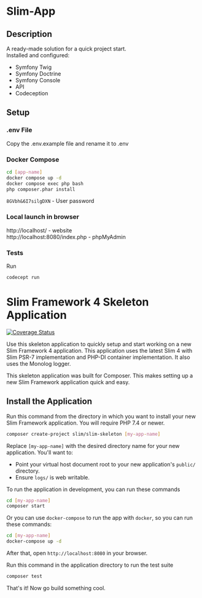 # Slim-App
## Description
A ready-made solution for a quick project start.  
Installed and configured:
- Symfony Twig
- Symfony Doctrine
- Symfony Console
- API
- Codeception

## Setup
### .env File
Copy the .env.example file and rename it to .env

### Docker Compose
```bash
cd [app-name]
docker compose up -d
docker compose exec php bash
php composer.phar install
```

`8GVbh&6I7silgDXN` - User password

### Local launch in browser
http://localhost/ - website  
http://localhost:8080/index.php - phpMyAdmin  

### Tests
Run
```bash
codecept run
```

# Slim Framework 4 Skeleton Application

[![Coverage Status](https://coveralls.io/repos/github/slimphp/Slim-Skeleton/badge.svg?branch=master)](https://coveralls.io/github/slimphp/Slim-Skeleton?branch=master)

Use this skeleton application to quickly setup and start working on a new Slim Framework 4 application. This application uses the latest Slim 4 with Slim PSR-7 implementation and PHP-DI container implementation. It also uses the Monolog logger.

This skeleton application was built for Composer. This makes setting up a new Slim Framework application quick and easy.

## Install the Application

Run this command from the directory in which you want to install your new Slim Framework application. You will require PHP 7.4 or newer.

```bash
composer create-project slim/slim-skeleton [my-app-name]
```

Replace `[my-app-name]` with the desired directory name for your new application. You'll want to:

* Point your virtual host document root to your new application's `public/` directory.
* Ensure `logs/` is web writable.

To run the application in development, you can run these commands 

```bash
cd [my-app-name]
composer start
```

Or you can use `docker-compose` to run the app with `docker`, so you can run these commands:
```bash
cd [my-app-name]
docker-compose up -d
```
After that, open `http://localhost:8080` in your browser.

Run this command in the application directory to run the test suite

```bash
composer test
```

That's it! Now go build something cool.
